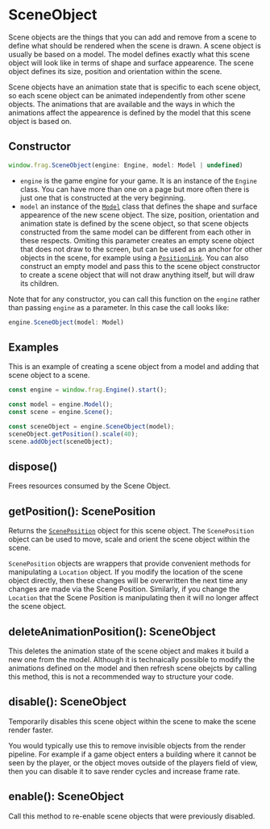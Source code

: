 # SceneObject

Scene objects are the things that you can add and remove from a scene to define
what should be rendered when the scene is drawn. A scene object is usually be based on
a model. The model defines exactly what this scene object will look like in terms
of shape and surface appearence. The scene object defines its size, position and orientation 
within the scene.

Scene objects have an animation state that is specific to each scene object, so 
each scene object can be animated independently from other scene objects. The animations
that are available and the ways in which the animations affect the appearence is
defined by the model that this scene object is based on.

## Constructor
```javascript
window.frag.SceneObject(engine: Engine, model: Model | undefined)
```

* `engine` is the game engine for your game. It is an instance of the `Engine` class. You can 
  have more than one on a page but more often there is just one that is constructed at the 
  very beginning.
* `model` an instance of the [`Model`](model.md) class that defines the shape and surface appearence
  of the new scene object. The size, position, orientation and animation state is
  defined by the scene object, so that scene objects constructed from the same model
  can be different from each other in these respects. Omiting this parameter creates
  an empty scene object that does not draw to the screen, but can be used as an anchor
  for other objects in the scene, for example using a [`PositionLink`](position-link.md).
  You can also construct an empty model and pass this to the scene object constructor to 
  create a scene object that will not draw anything itself, but will draw its children.

Note that for any constructor, you can call this function on the `engine` rather than passing
`engine` as a parameter. In this case the call looks like:

```javascript
engine.SceneObject(model: Model)
```

## Examples
This is an example of creating a scene object from a model and adding that scene
object to a scene.

```javascript
const engine = window.frag.Engine().start();

const model = engine.Model();
const scene = engine.Scene();

const sceneObject = engine.SceneObject(model);
sceneObject.getPosition().scale(40);
scene.addObject(sceneObject);
```

## dispose()
Frees resources consumed by the Scene Object.

## getPosition(): ScenePosition
Returns the [`ScenePosition`](scene-positoin.md) object for this scene object. 
The `ScenePosition` object can be used to move, scale and orient the scene 
object within the scene.

`ScenePosition` objects are wrappers that provide convenient methods for manipulating
a `Location` object. If you modify the location of the scene object 
directly, then these changes will be overwritten the next time any changes are made via
the Scene Position. Similarly, if you change the `Location` that the Scene Position is
manipulating then it will no longer affect the scene object.

## deleteAnimationPosition(): SceneObject
This deletes the animation state of the scene object and makes it build a new one from
the model. Although it is technaically possible to modify the animations defined on the
model and then refresh scene obejcts by calling this method, this is not a recommended
way to structure your code.

## disable(): SceneObject
Temporarily disables this scene object within the scene to make the scene render faster.

You would typically use this to remove invisible objects from the render pipeline. For example
if a game object enters a building where it cannot be seen by the player, or the object moves
outside of the players field of view, then you can disable it to save render cycles and increase
frame rate.

## enable(): SceneObject
Call this method to re-enable scene objects that were previously disabled.

